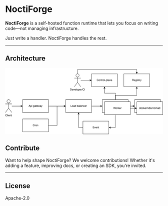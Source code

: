 # NoctiForge

**NoctiForge** is a self-hosted function runtime that lets you focus on writing code—not managing infrastructure.

Just write a handler. NoctiForge handles the rest.

---
 
## Architecture
![noctiforge infra](./assert/InfraDiagram.svg)

## Contribute

Want to help shape NoctiForge? We welcome contributions! Whether it's adding a feature, improving docs, or creating an SDK, you're invited.

---

## License

Apache-2.0
